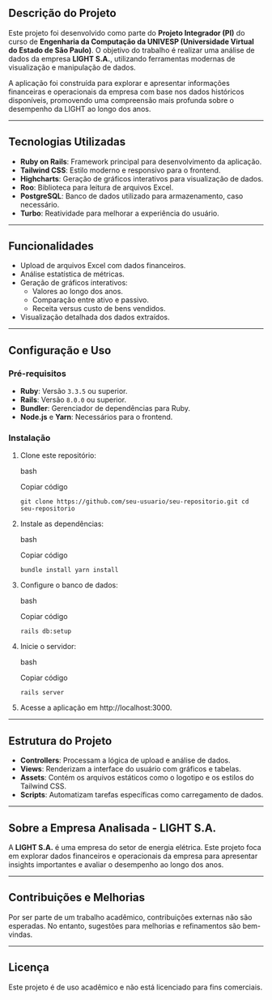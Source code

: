 
## Descrição do Projeto

Este projeto foi desenvolvido como parte do **Projeto Integrador (PI)** do curso de **Engenharia da Computação da UNIVESP (Universidade Virtual do Estado de São Paulo)**. O objetivo do trabalho é realizar uma análise de dados da empresa **LIGHT S.A.**, utilizando ferramentas modernas de visualização e manipulação de dados.

A aplicação foi construída para explorar e apresentar informações financeiras e operacionais da empresa com base nos dados históricos disponíveis, promovendo uma compreensão mais profunda sobre o desempenho da LIGHT ao longo dos anos.

----------

## Tecnologias Utilizadas

-   **Ruby on Rails**: Framework principal para desenvolvimento da aplicação.
-   **Tailwind CSS**: Estilo moderno e responsivo para o frontend.
-   **Highcharts**: Geração de gráficos interativos para visualização de dados.
-   **Roo**: Biblioteca para leitura de arquivos Excel.
-   **PostgreSQL**: Banco de dados utilizado para armazenamento, caso necessário.
-   **Turbo**: Reatividade para melhorar a experiência do usuário.

----------

## Funcionalidades

-   Upload de arquivos Excel com dados financeiros.
-   Análise estatística de métricas.
-   Geração de gráficos interativos:
    -   Valores ao longo dos anos.
    -   Comparação entre ativo e passivo.
    -   Receita versus custo de bens vendidos.
-   Visualização detalhada dos dados extraídos.

----------

## Configuração e Uso

### Pré-requisitos

-   **Ruby**: Versão `3.3.5` ou superior.
-   **Rails**: Versão `8.0.0` ou superior.
-   **Bundler**: Gerenciador de dependências para Ruby.
-   **Node.js** e **Yarn**: Necessários para o frontend.

### Instalação

1.  Clone este repositório:
    
    bash
    
    Copiar código
    
    `git clone https://github.com/seu-usuario/seu-repositorio.git
    cd seu-repositorio` 
    
2.  Instale as dependências:
    
    bash
    
    Copiar código
    
    `bundle install
    yarn install` 
    
3.  Configure o banco de dados:
    
    bash
    
    Copiar código
    
    `rails db:setup` 
    
4.  Inicie o servidor:
    
    bash
    
    Copiar código
    
    `rails server` 
    
5.  Acesse a aplicação em http://localhost:3000.
    

----------

## Estrutura do Projeto

-   **Controllers**: Processam a lógica de upload e análise de dados.
-   **Views**: Renderizam a interface do usuário com gráficos e tabelas.
-   **Assets**: Contém os arquivos estáticos como o logotipo e os estilos do Tailwind CSS.
-   **Scripts**: Automatizam tarefas específicas como carregamento de dados.

----------

## Sobre a Empresa Analisada - LIGHT S.A.

A **LIGHT S.A.** é uma empresa do setor de energia elétrica. Este projeto foca em explorar dados financeiros e operacionais da empresa para apresentar insights importantes e avaliar o desempenho ao longo dos anos.

----------

## Contribuições e Melhorias

Por ser parte de um trabalho acadêmico, contribuições externas não são esperadas. No entanto, sugestões para melhorias e refinamentos são bem-vindas.

----------

## Licença

Este projeto é de uso acadêmico e não está licenciado para fins comerciais.
